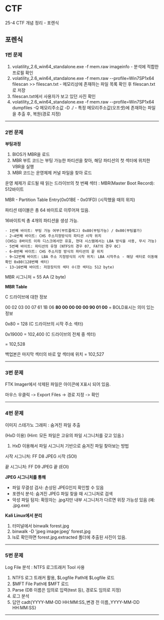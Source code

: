 # CTF

25-4 CTF 개념 정리 - 포렌식

## 포렌식

### 1번 문제

1) volatility_2.6_win64_standalone.exe -f mem.raw imageinfo - 분석에 적합한 프로필 확인
2) volatility_2.6_win64_standalone.exe -f mem.raw --profile=Win7SP1x64 filescan >> filescan.txt - 메모리상에 존재하는 파일 목록 확인 후 filescan.txt로 저장
3) filescan.txt에서 사용자가 보고 있던 사진 확인
4) volatility_2.6_win64_standalone.exe -f mem.raw --profile=Win7SP1x64 dumpfiles -Q 메모리주소값 -D ./ - 특정 메모리주소값(오프셋)에 존재하는 파일을 추출 후, 복원(경로 지정)

***

### 2번 문제

**부팅과정**

1) BIOS가 MBR을 로드
2) MBR 부트 코드는 부팅 가능한 파티션을 찾아, 해당 파티션의 첫 섹터에 위치한 VBR을 실행
3) MBR 코드는 운영체제 커널 파일을 찾아 로드

운영 체제가 로드될 때 읽는 드라이브의 첫 번째 섹터 : MBR(Master Boot Record): 512바이트

MBR - Partition Table Entry(0x01BE - 0x01FD) (시작했을 때의 위치)

파티션 테이블은 총 64 바이트로 이루어져 있음.

16바이트씩 총 4개의 파티션을 생성 가능.

```
- 1번째 바이트: 부팅 가능 여부(부트플래그) 0x80(부팅가능) / 0x00(부팅불가)
- 2~4번째 바이트: CHS 주소지정방식의 파티션 시작 위치
(CHS는 8바이트 이하 디스크에서만 유효, 현대 시스템에서는 LBA 방식을 사용, 무시 가능)
- 5번째 바이트: 파티션의 유형 (NTFS의 경우 07, FAT의 경우 0C)
- 6~8번째 바이트: CHS 주소지정 방식의 파티션의 끝 위치
- 9~12번째 바이트: LBA 주소 지정방식의 시작 위치: LBA 시작주소 - 해당 섹터로 이동해 확인 0x80(128번째 섹터)
- 13~16번째 바이트: 저장장치의 섹터 수(한 섹터는 512 byte)
```

MBR 시그니처 = 55 AA (2 byte)

**MBR Table**

C 드라이브에 대한 정보

00 02 03 00 07 61 1B 06 **80 00 00 00** **00 90 01 00** = BOLD표시는 의미 있는 정보

0x80 = 128 (C 드라이브의 시작 주소 섹터)

0x19000 = 102,400 (C 드라이브의 전체 중 섹터)

= 102,528

백업본은 마지막 섹터의 바로 앞 섹터에 위치 = 102,527

***

### 3번 문제

FTK Imager에서 삭제된 파일은 아이콘에 X표시 되어 있음.

마우스 우클릭 -> Export Files -> 경로 지정 -> 확인

***

### 4번 문제

이미지 스테가노 그래피 : 숨겨진 파일 추출

(HxD 이용) (Hint: 모든 파일은 고유의 파일 시그니처를 갖고 있음.)

1) HxD 이용해서 파일 시그니처 기반으로 숨겨진 파일 찾아보는 방법

시작 시그니처:	FF D8	JPEG 시작 (SOI)

끝 시그니처:	FF D9	JPEG 끝 (EOI)

**JPEG 시그니처를 통해**

- 파일 무결성 검사: 손상된 JPEG인지 확인할 수 있음
- 포렌식 분석: 숨겨진 JPEG 파일 찾을 때 시그니처로 검색
- 악성 파일 탐지: 확장자는 .jpg지만 내부 시그니처가 다르면 위장 가능성 있음 (예: .jpg.exe)

**Kali Linux에서 분리**

1) 터미널에서 binwalk forest.jpg
2) binwalk -D 'jpeg image:jpeg' forest.jpg
3) ls로 확인하면 forest.jpg.extracted 폴더에 추출된 사진이 있음.

***

### 5번 문제

Log File 분석 : NTFS 로그트래커 Tool 사용

1) NTFS 로그 트래커 활용, $Logfile Path에 $Logfile 로드
2) $MFT File Path에 $MFT 로드
3) Parse (DB 이름은 임의로 입력(test 등), 경로도 임의로 지정)
4) 로그 분석
5) 답안 cadt{YYYY-MM-DD HH:MM:SS_변경 전 이름_YYYY-MM-DD HH:MM:SS}

***

<br>
